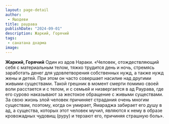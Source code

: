 ```yaml
---
layout: page-detail
author:
 - Яшодеви
title: раурава
publishDate: "2024-09-01"
description: Жаркий, Горячий
tags:
 - санатана дхарма
image: 
---
```


__Жаркий, Горячий__
Один из адов Нараки.
 «Человек, отождествляющий себя с материальным телом, тяжко трудится день и ночь, стремясь заработать денег для удовлетворения собственных нужд, а также нужд жены и детей. При этом он часто совершает насилие над другими живыми существами. Такой грешник в момент смерти помимо своей воли расстается и с телом, и с семьей и низвергается в ад Раурава, где его сурово наказывают за жестокое обращение с живыми существами. За свою жизнь злой человек причиняет страдания очень многим существам, поэтому, когда он умирает, Ямараджа забирает его душу в ад, а существа, которых этот человек мучил, являются к нему в образе кровожадных чудовищ (руру) и терзают его, причиняя страшную боль».

